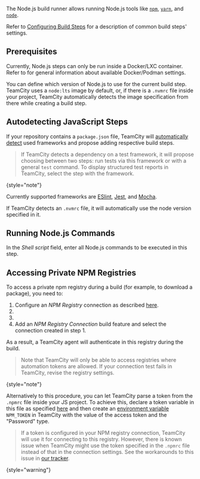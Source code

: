 [//]: # (title: Node.js)
[//]: # (auxiliary-id: Node.js)

The Node.js build runner allows running Node.js tools like [`npm`](https://www.npmjs.com/), [`yarn`](https://yarnpkg.com/), and [`node`](https://github.com/nodejs/node).

Refer to [Configuring Build Steps](configuring-build-steps.md) for a description of common build steps' settings.

## Prerequisites

Currently, Node.js steps can only be run inside a Docker/LXC container. Refer to [](container-wrapper.md) for general information about available Docker/Podman settings.

You can define which version of Node.js to use for the current build step. TeamCity uses a `node:lts` image by default, or, if there is a `.nvmrc` file inside your project, TeamCity automatically detects the image specification from there while creating a build step.

## Autodetecting JavaScript Steps

If your repository contains a `package.json` file, TeamCity will [automatically detect](configuring-build-steps.md#Autodetecting+Build+Steps) used frameworks and propose adding respective build steps.

>If TeamCity detects a dependency on a test framework, it will propose choosing between two steps: run tests via this framework or with a general `test` command. To display structured test reports in TeamCity, select the step with the framework.
> 
{style="note"}

Currently supported frameworks are [ESlint](https://eslint.org/), [Jest](https://jestjs.io/), and [Mocha](https://mochajs.org/).

If TeamCity detects an `.nvmrc` file, it will automatically use the node version specified in it.

## Running Node.js Commands

In the _Shell script_ field, enter all Node.js commands to be executed in this step.

## Accessing Private NPM Registries

To access a private npm registry during a build (for example, to download a package), you need to:
1. Configure an _NPM Registry_ connection as described [here](configuring-connections.md#npm-registry-settings).
2. <include from="common-templates.md" element-id="open-configuration-settings"/>
3. <include from="common-templates.md" element-id="open-configuration-settings-tab"><var name="configuration-tab-name" value="Build Features"/></include>
4. Add an _NPM Registry Connection_ build feature and select the connection created in step 1.

As a result, a TeamCity agent will authenticate in this registry during the build.

>Note that TeamCity will only be able to access registries where automation tokens are allowed. If your connection test fails in TeamCity, revise the registry settings.
> 
{style="note"}

Alternatively to this procedure, you can let TeamCity parse a token from the `.npmrc` file inside your JS project. To achieve this, declare a token variable in this file as specified [here](https://docs.npmjs.com/using-private-packages-in-a-ci-cd-workflow#create-and-check-in-a-project-specific-npmrc-file) and then create an [environment variable](configuring-build-parameters.md) `NPM_TOKEN` in TeamCity with the value of the access token and the "Password" type.

>If a token is configured in your NPM registry connection, TeamCity will use it for connecting to this registry. However, there is known issue when TeamCity might use the token specified in the `.npmrc` file instead of that in the connection settings. See the workarounds to this issue in [our tracker](https://youtrack.jetbrains.com/issue/TW-71200#focus=Comments-27-4854154.0-0).
> 
{style="warning"}
